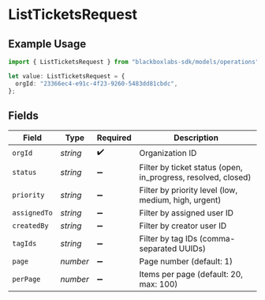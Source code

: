 # ListTicketsRequest

## Example Usage

```typescript
import { ListTicketsRequest } from "blackboxlabs-sdk/models/operations";

let value: ListTicketsRequest = {
  orgId: "23366ec4-e91c-4f23-9260-5483dd81cbdc",
};
```

## Fields

| Field                                                         | Type                                                          | Required                                                      | Description                                                   |
| ------------------------------------------------------------- | ------------------------------------------------------------- | ------------------------------------------------------------- | ------------------------------------------------------------- |
| `orgId`                                                       | *string*                                                      | :heavy_check_mark:                                            | Organization ID                                               |
| `status`                                                      | *string*                                                      | :heavy_minus_sign:                                            | Filter by ticket status (open, in_progress, resolved, closed) |
| `priority`                                                    | *string*                                                      | :heavy_minus_sign:                                            | Filter by priority level (low, medium, high, urgent)          |
| `assignedTo`                                                  | *string*                                                      | :heavy_minus_sign:                                            | Filter by assigned user ID                                    |
| `createdBy`                                                   | *string*                                                      | :heavy_minus_sign:                                            | Filter by creator user ID                                     |
| `tagIds`                                                      | *string*                                                      | :heavy_minus_sign:                                            | Filter by tag IDs (comma-separated UUIDs)                     |
| `page`                                                        | *number*                                                      | :heavy_minus_sign:                                            | Page number (default: 1)                                      |
| `perPage`                                                     | *number*                                                      | :heavy_minus_sign:                                            | Items per page (default: 20, max: 100)                        |